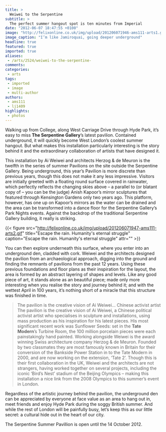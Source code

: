 ```yaml
---
title: >
  Weiwei to the Serpentine
subtitle: >
  The perfect summer hangout spot is ten minutes from Imperial
date: "2012-06-07 18:47:55 +0100"
image: "http://felixonline.co.uk/img/upload/201206071946-ams111-arts1.gif"
image_caption: "I’m like Jamiroquai, going deeper underground"
headline: true
featured: true
imported: true
aliases:
 - /arts/2524/weiwei-to-the-serpentine-
comments:
categories:
 - arts
tags:
 - imported
 - image
 - multi-author
authors:
 - ams111
 - lj1409
highlights:
 - photos
---
```


Walking up from College, along West Carriage Drive through Hyde Park, it’s easy to miss __The Serpentine Gallery__’s latest pavilion. Contained underground, it will quickly become West London’s coolest summer hangout. But what makes this installation particularly interesting is the story behind it and the extraordinary collaboration of artists that have designed it.

This installation by Ai Weiwei and architects Herzog & de Meuron is the twelfth in the series of summer Pavilions on the site outside the Serpentine Gallery. Being underground, this year’s Pavilion is more discrete than previous years, though this does not make it any less impressive. Visitors are initially greeted with a floating round surface covered in rainwater, which perfectly reflects the changing skies above – a parallel to (or blatant copy of – you can be the judge) Anish Kapoor’s mirror sculptures that featured through Kensington Gardens only two years ago. This platform, however, has one up on Kapoor’s mirrors as the water can be drained and the area can be transformed into a dance floor for the Serpentine Gallery’s Park Nights events. Against the backdrop of the traditional Serpentine Gallery building, it really is striking.

{{< figure src="http://felixonline.co.uk/img/upload/201206071947-ams111-arts2.gif" title="Escape the rain. Humanity's eternal struggle" caption="Escape the rain. Humanity's eternal struggle" attr="" >}}

You can then explore underneath this surface, where you enter into an underground den, cladded with cork. Weiwei and the architects designed the pavilion from an archaeological approach, digging into the ground and finding the remnants of pavilions from the past 12 years. Using these previous foundations and floor plans as their inspiration for the layout, the area is formed by an abstract layering of shapes and levels. Like any good piece of art, it stands alone as an beautiful piece; made only more interesting when you realise the story and journey behind it; and with the wettest April in 100 years, it’s nothing short of a miracle that this structure was finished in time.
> The pavilion is the creative vision of Ai Weiwei... Chinese activist artist
The pavilion is the creative vision of Ai Weiwei, a Chinese political activist artist who specialises in sculpture and installations, using mass production as his inspiration for his latest pieces. His most significant recent work was Sunflower Seeds: set in the __Tate Modern__’s Turbine Room, the 100 million porcelain pieces were each painstakingly hand painted. Working alongside Weiwei is the award winning Swiss architecture company Herzog & de Meuron. Founded by two classmates they are most famously known in Britain for their conversion of the Bankside Power Station in to the Tate Modern in 2000, and are now working on the extension, ‘Tate 2’. Though this is their first collaboration in the UK, Weiwei and the architects are not strangers, having worked together on several projects, including the iconic ‘Bird’s Nest’ stadium of the Beijing Olympics – making this installation a nice link from the 2008 Olympics to this summer’s event in London.

Regardless of the artistic journey behind the pavilion, the underground den can be appreciated by everyone at face value as an area to hang out in, meet friends and enjoy Hyde Park during the soggy British summer. And while the rest of London will be painfully busy, let’s keep this as our little secret: a cultural hide out in the heart of our city.

The Serpentine Summer Pavillion is open until the 14 October 2012.
